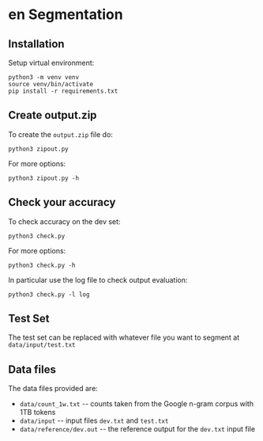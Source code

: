 
# en Segmentation

## Installation

Setup virtual environment:

    python3 -m venv venv
    source venv/bin/activate
    pip install -r requirements.txt

## Create output.zip

To create the `output.zip` file do:

    python3 zipout.py

For more options:

    python3 zipout.py -h

## Check your accuracy

To check accuracy on the dev set:

    python3 check.py

For more options:

    python3 check.py -h

In particular use the log file to check output evaluation:

    python3 check.py -l log

## Test Set

The test set can be replaced with whatever file you want to segment at `data/input/test.txt`

## Data files

The data files provided are:

* `data/count_1w.txt` -- counts taken from the Google n-gram corpus with 1TB tokens
* `data/input` -- input files `dev.txt` and `test.txt`
* `data/reference/dev.out` -- the reference output for the `dev.txt` input file

